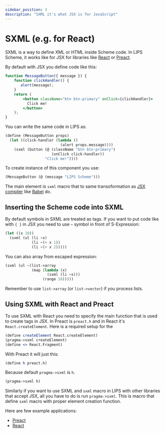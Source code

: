```yaml
---
sidebar_position: 3
description: "SXML it's what JSX is for JavaScript"
---
```


# SXML (e.g. for React)

SXML is a way to define XML or HTML inside Scheme code. In LIPS Scheme, it works like for JSX for libraries
like [React](https://react.dev/) or [Preact](https://preactjs.com/).

By default with JSX you define code like this:

```jsx
function MessageButton({ message }) {
    function clickHandler() {
       alert(message);
    }
    return (
        <button className="btn btn-primary" onClick={clickHandler}>
          Click me!
        </button>
    );
}
```

You can write the same code in LIPS as:

```scheme
(define (MessageButton props)
  (let ((click-handler (lambda ()
                         (alert props.message))))
    (sxml (button (@ (className "btn btn-primary")
                     (onClick click-handler))
                  "Click me!"))))
```

To create instance of this component you use:

```scheme
(MessageButton (@ (message "LIPS Scheme")))
```

The main element is `sxml` macro that to same transoformation as [JSX
compiler](https://legacy.reactjs.org/docs/introducing-jsx.html) like [Babel](https://babeljs.io/) do.

## Inserting the Scheme code into SXML

By default symbols in SXML are treated as tags. If you want to put code like with `{ }` in JSX you need to use
`~` symbol in front of S-Expression:

```scheme
(let ((x 10))
  (sxml (ul (li ~x)
            (li ~(+ x 1))
            (li ~(+ x 2)))))
```

You can also array from escaped expression:

```scheme
(sxml (ul ~(list->array
            (map (lambda (x)
                   (sxml (li ~x)))
                 (range 10)))))
```

Remember to use `list->array` (or `list->vector`) if you process lists.

## Using SXML with React and Preact

To use SXML with React you need to specify the main function that is used to create tags in JSX.
In Preact is `preact.h` and in React it's `React.createElement`. Here is a required setup for the

```scheme
(define createElement React.createElement)
(pragma->sxml createElement)
(define <> React.Fragment)
```

With Preact it will just this:

```scheme
(define h preact.h)
```

Because default `pragma->sxml` is `h`.

```scheme
(pragma->sxml h)
```

Similarly if you want to use SXML and `sxml` macro in LIPS with other libraries that accept JSX, all
you have to do is run `pragma->sxml`. This is macro that define `sxml` macro with proper element
creation function.

Here are few example applications:
* [Preact](https://codepen.io/jcubic/pen/PojYxBP?editors=1000)
* [React](https://codepen.io/jcubic/pen/mdMBLwb?editors=1000)
